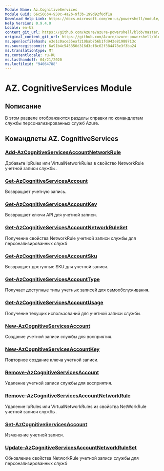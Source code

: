 ```yaml
---
Module Name: Az.CognitiveServices
Module Guid: 66c566b4-950c-4a2b-9f3b-199d92f0df1a
Download Help Link: https://docs.microsoft.com/en-us/powershell/module/az.cognitiveservices
Help Version: 0.9.4.0
Locale: en-US
content_git_url: https://github.com/Azure/azure-powershell/blob/master/src/CognitiveServices/CognitiveServices/help/Az.CognitiveServices.md
original_content_git_url: https://github.com/Azure/azure-powershell/blob/master/src/CognitiveServices/CognitiveServices/help/Az.CognitiveServices.md
ms.openlocfilehash: e3e1c0ace35eaf210bab756b1fd943e81988713c
ms.sourcegitcommit: 6a91b4c545350d316d3cf8c62f384478e3f3ba24
ms.translationtype: MT
ms.contentlocale: ru-RU
ms.lasthandoff: 04/21/2020
ms.locfileid: "94064788"
---
```

# AZ. CognitiveServices Module
## Nописание
В этом разделе отображаются разделы справки по командлетам службы персонализированных служб Azure.

## Командлеты AZ. CognitiveServices
### [Add-AzCognitiveServicesAccountNetworkRule](Add-AzCognitiveServicesAccountNetworkRule.md)
Добавьте IpRules или VirtualNetworkRules в свойство NetworkRule учетной записи службы.

### [Get-AzCognitiveServicesAccount](Get-AzCognitiveServicesAccount.md)
Возвращает учетную запись.

### [Get-AzCognitiveServicesAccountKey](Get-AzCognitiveServicesAccountKey.md)
Возвращает ключи API для учетной записи.

### [Get-AzCognitiveServicesAccountNetworkRuleSet](Get-AzCognitiveServicesAccountNetworkRuleSet.md)
Получение свойства NetworkRule учетной записи службы для персонализированных служб

### [Get-AzCognitiveServicesAccountSku](Get-AzCognitiveServicesAccountSku.md)
Возвращает доступные SKU для учетной записи.

### [Get-AzCognitiveServicesAccountType](Get-AzCognitiveServicesAccountType.md)
Получает доступные типы учетных записей для самообслуживания.

### [Get-AzCognitiveServicesAccountUsage](Get-AzCognitiveServicesAccountUsage.md)
Получение текущих использований для учетной записи службы.

### [New-AzCognitiveServicesAccount](New-AzCognitiveServicesAccount.md)
Создание учетной записи службы для восприятия.

### [New-AzCognitiveServicesAccountKey](New-AzCognitiveServicesAccountKey.md)
Повторное создание ключа учетной записи.

### [Remove-AzCognitiveServicesAccount](Remove-AzCognitiveServicesAccount.md)
Удаление учетной записи службы для восприятия.

### [Remove-AzCognitiveServicesAccountNetworkRule](Remove-AzCognitiveServicesAccountNetworkRule.md)
Удаление IpRules или VirtualNetworkRules из свойства NetWorkRule учетной записи службы.

### [Set-AzCognitiveServicesAccount](Set-AzCognitiveServicesAccount.md)
Изменение учетной записи.

### [Update-AzCognitiveServicesAccountNetworkRuleSet](Update-AzCognitiveServicesAccountNetworkRuleSet.md)
Обновление свойства NetworkRule учетной записи службы для персонализированных служб

